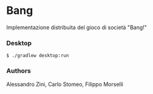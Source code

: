 # Bang

Implementazione distribuita del gioco di società "Bang!"

### Desktop
`$ ./gradlew desktop:run`

### Authors
Alessandro Zini, Carlo Stomeo, Filippo Morselli